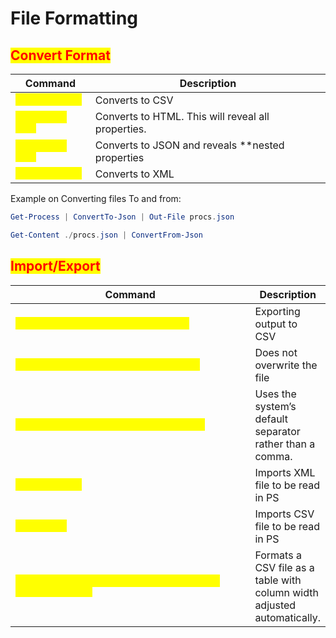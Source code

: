# File Formatting

## <mark style="color:red;">Convert Format</mark>

<table data-header-hidden data-full-width="false"><thead><tr><th>Command</th><th>Description</th></tr></thead><tbody><tr><td><mark style="color:yellow;"><code>ConvertTo-Csv</code></mark></td><td>Converts to CSV</td></tr><tr><td><mark style="color:yellow;"><code>ConvertTo-Html</code></mark></td><td>Converts to HTML. This will reveal all properties.</td></tr><tr><td><mark style="color:yellow;"><code>ConvertTo-Json</code></mark></td><td>Converts to JSON and reveals **nested properties</td></tr><tr><td><mark style="color:yellow;"><code>ConvertTo-Xml</code></mark></td><td>Converts to XML</td></tr></tbody></table>

Example on Converting files To and from:

```powershell
Get-Process | ConvertTo-Json | Out-File procs.json
```

```powershell
Get-Content ./procs.json | ConvertFrom-Json
```

## <mark style="color:red;">Import/Export</mark>

<table data-header-hidden data-full-width="true"><thead><tr><th width="504">Command</th><th>Description</th></tr></thead><tbody><tr><td><mark style="color:yellow;"><code>Get-Process | Export-Csv procs.csv</code></mark></td><td>Exporting output to CSV</td></tr><tr><td><mark style="color:yellow;"><code>Export-Csv &#x3C;filename.csv> -NoClobber</code></mark></td><td>Does not overwrite the file</td></tr><tr><td><mark style="color:yellow;"><code>Export-CSV &#x3C;filename.csv> -UseCulture</code></mark></td><td>Uses the system’s default separator rather than a comma.</td></tr><tr><td><mark style="color:yellow;"><code>Import-Clixml</code></mark></td><td>Imports XML file to be read in PS</td></tr><tr><td><mark style="color:yellow;"><code>Import-Csv</code></mark></td><td>Imports CSV file to be read in PS</td></tr><tr><td><mark style="color:yellow;"><code>Import-Csv C:\path\to\file.csv | Format-Table -AutoSize</code></mark></td><td>Formats a CSV file as a table with column width adjusted automatically.</td></tr></tbody></table>
